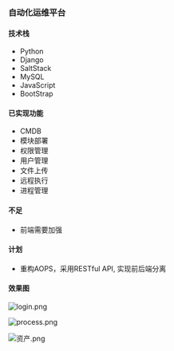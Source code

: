 ### 自动化运维平台

#### 技术栈
- Python
- Django
- SaltStack
- MySQL
- JavaScript
- BootStrap

#### 已实现功能
- CMDB
- 模块部署
- 权限管理
- 用户管理
- 文件上传
- 远程执行
- 进程管理

#### 不足
- 前端需要加强

#### 计划

- 重构AOPS，采用RESTful API, 实现前后端分离

#### 效果图

![login.png](http://upload-images.jianshu.io/upload_images/2814024-bfde367250a7aceb.png?imageMogr2/auto-orient/strip%7CimageView2/2/w/1240)


![process.png](http://upload-images.jianshu.io/upload_images/2814024-17ad3d418f5dca0e.png?imageMogr2/auto-orient/strip%7CimageView2/2/w/1240)


![资产.png](http://upload-images.jianshu.io/upload_images/2814024-1f0455c03f6a77db.png?imageMogr2/auto-orient/strip%7CimageView2/2/w/1240)

